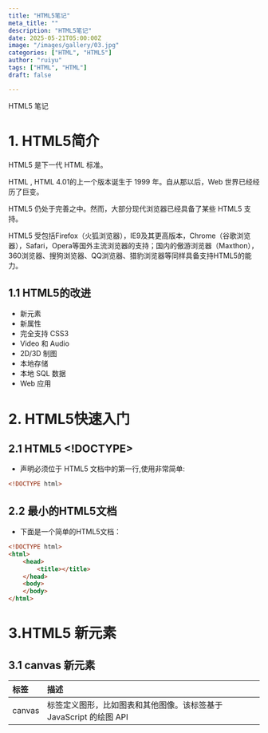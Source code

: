 ```yaml
---
title: "HTML5笔记"
meta_title: ""
description: "HTML5笔记"
date: 2025-05-21T05:00:00Z
image: "/images/gallery/03.jpg"
categories: ["HTML", "HTML5"]
author: "ruiyu"
tags: ["HTML", "HTML"]
draft: false

---
```


HTML5 笔记

# 1. HTML5简介

HTML5 是下一代 HTML 标准。

HTML , HTML 4.01的上一个版本诞生于 1999 年。自从那以后，Web 世界已经经历了巨变。

HTML5 仍处于完善之中。然而，大部分现代浏览器已经具备了某些 HTML5 支持。

HTML5 受包括Firefox（火狐浏览器），IE9及其更高版本，Chrome（谷歌浏览器），Safari，Opera等国外主流浏览器的支持；国内的傲游浏览器（Maxthon）， 360浏览器、搜狗浏览器、QQ浏览器、猎豹浏览器等同样具备支持HTML5的能力。

## 1.1 HTML5的改进

- 新元素
- 新属性
- 完全支持 CSS3
- Video 和 Audio
- 2D/3D 制图
- 本地存储
- 本地 SQL 数据
- Web 应用

# 2. HTML5快速入门

## 2.1 HTML5 <!DOCTYPE>

* <!doctype> 声明必须位于 HTML5 文档中的第一行,使用非常简单:

```html
<!DOCTYPE html>
```



## 2.2 最小的HTML5文档

* 下面是一个简单的HTML5文档：

```html
<!DOCTYPE html>        
<html>              
	<head>          
		<title></title>            
	</head>           
	<body>
	</body>
</html>
```

# 3.HTML5 新元素

## 3.1 canvas 新元素

| 标签   | 描述                                                         |
| :----- | :----------------------------------------------------------- |
| canvas | 标签定义图形，比如图表和其他图像。该标签基于 JavaScript 的绘图 API |
